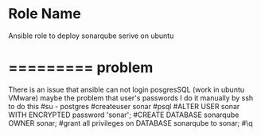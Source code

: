 Role Name
=========

Ansible role to deploy sonarqube serive on ubuntu


=========
problem
========
There is an issue that ansible can not login posgresSQL (work in ubuntu VMware)
maybe the problem that user's passwords
I do it manually by ssh to do this
#su - postgres
#createuser sonar
#psql
#ALTER USER sonar WITH ENCRYPTED password 'sonar';
#CREATE DATABASE sonarqube OWNER sonar;
#grant all privileges on DATABASE sonarqube to sonar;
#\q
